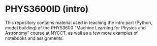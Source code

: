 # PHYS3600ID (intro)

This repository contains material used in teaching the intro part (Python, model building) of the PHYS3600 "Machine Learning for Physics and Astronomy" course at NYCCT, as well as a few more examples of notebooks and assignments.


